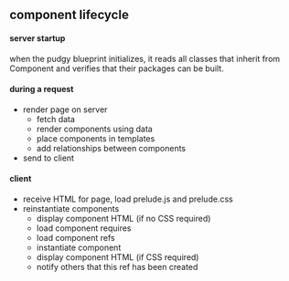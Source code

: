 ## component lifecycle

#### server startup

when the pudgy blueprint initializes, it reads all classes that inherit from
Component and verifies that their packages can be built.

#### during a request

* render page on server
  * fetch data
  * render components using data
  * place components in templates
  * add relationships between components
* send to client

#### client

* receive HTML for page, load prelude.js and prelude.css
* reinstantiate components
  * display component HTML (if no CSS required)
  * load component requires
  * load component refs
  * instantiate component
  * display component HTML (if CSS required)
  * notify others that this ref has been created
